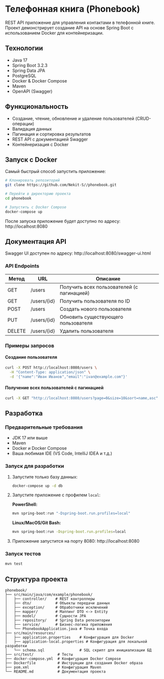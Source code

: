 # Телефонная книга (Phonebook)

REST API приложение для управления контактами в телефонной книге. Проект демонстрирует создание API на основе Spring Boot с использованием Docker для контейнеризации.

## Технологии

- Java 17
- Spring Boot 3.2.3
- Spring Data JPA
- PostgreSQL
- Docker & Docker Compose
- Maven
- OpenAPI (Swagger)

## Функциональность

- Создание, чтение, обновление и удаление пользователей (CRUD-операции)
- Валидация данных
- Пагинация и сортировка результатов
- REST API с документацией Swagger
- Контейнеризация с Docker

## Запуск с Docker

Самый быстрый способ запустить приложение:

```bash
# Клонировать репозиторий
git clone https://github.com/Nekit-S//phonebook.git

# Перейти в директорию проекта
cd phonebook

# Запустить с Docker Compose
docker-compose up
```

После запуска приложение будет доступно по адресу: http://localhost:8080

## Документация API

Swagger UI доступен по адресу: http://localhost:8080/swagger-ui.html

### API Endpoints

| Метод  | URL             | Описание                                       |
|--------|-----------------|------------------------------------------------|
| GET    | /users          | Получить всех пользователей (с пагинацией)     |
| GET    | /users/{id}     | Получить пользователя по ID                    |
| POST   | /users          | Создать нового пользователя                    |
| PUT    | /users/{id}     | Обновить существующего пользователя            |
| DELETE | /users/{id}     | Удалить пользователя                           |

### Примеры запросов

#### Создание пользователя
```bash
curl -X POST http://localhost:8080/users \
  -H "Content-Type: application/json" \
  -d '{"name":"Иван Иванов","email":"ivan@example.com"}'
```

#### Получение всех пользователей с пагинацией
```bash
curl -X GET "http://localhost:8080/users?page=0&size=10&sort=name,asc"
```

## Разработка

### Предварительные требования

- JDK 17 или выше
- Maven
- Docker и Docker Compose
- Ваша любимая IDE (VS Code, IntelliJ IDEA и т.д.)

### Запуск для разработки

1. Запустите только базу данных:
   ```bash
   docker-compose up -d db
   ```

2. Запустите приложение с профилем `local`:
   
   **PowerShell:**
   ```powershell
   mvn spring-boot:run "-Dspring-boot.run.profiles=local"
   ```
   
   **Linux/MacOS/Git Bash:**
   ```bash
   mvn spring-boot:run -Dspring-boot.run.profiles=local
   ```

3. Приложение запустится на порту 8080: http://localhost:8080

### Запуск тестов

```bash
mvn test
```

## Структура проекта

```
phonebook/
├── src/main/java/com/example/phonebook/
│   ├── controller/    # REST контроллеры
│   ├── dto/           # Объекты передачи данных
│   ├── exception/     # Обработчики исключений
│   ├── mapper/        # Маппинг DTO <-> Entity
│   ├── model/         # Сущности JPA
│   ├── repository/    # Spring Data репозитории
│   ├── service/       # Бизнес-логика приложения
│   └── PhonebookApplication.java # Точка входа
├── src/main/resources/
│   ├── application.properties    # Конфигурация для Docker
│   ├── application-local.properties # Конфигурация для локальной разработки
│   └── schema.sql                # SQL скрипт для инициализации БД
├── src/test/           # Тесты
├── docker-compose.yml  # Конфигурация Docker Compose
├── Dockerfile          # Инструкции для создания Docker образа
├── pom.xml             # Конфигурация Maven
└── README.md           # Документация проекта
```
